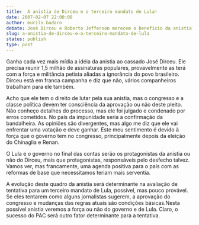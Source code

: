 ```yaml
---
title:  A anistia de Dirceu e o terceiro mandato de Lula!
date: 2007-02-07 22:00:00
author: murilo.badaro
debate: José Dirceu e Roberto Jefferson merecem o benefício da anistia?
slug: a-anistia-de-dirceu-e-o-terceiro-mandato-de-lula
status: publish 
type: post
---
```


Ganha cada vez mais mídia a idéia da anistia ao cassado José Dirceu. Ele precisa reunir 1,5 milhão de assinaturas populares, provavelmente as terá com a força e militância petista aliadas a ignorância do povo brasileiro. Dirceu está em franca campanha e diz que não, vários companheiros trabalham para ele também.  
  
Acho que ele tem o direito de lutar pela sua anistia, mas o congresso e a classe política devem ter consciência da aprovação ou não deste pleito. Não conheço detalhes do processo, mas ele foi julgado e condenado por erros cometidos. No país da impunidade seria a confirmação da bandalheira. As opiniões são divergentes, mas algo me diz que ele vai enfrentar uma votação e deve ganhar. Este meu sentimento é devido à força que o governo tem no congresso, principalmente depois da eleição do Chinaglia e Renan.  
  
O Lula e o governo no final das contas serão os protagonistas da anistia ou não do Dirceu, mais que protagonistas, responsáveis pelo desfecho talvez. Vamos ver, mas francamente, uma agenda positiva para o país com as reformas de base que necessitamos teriam mais serventia.  
  
A evolução deste quadro da anistia será determinante na avaliação de tentativa para um terceiro mandato de Lula, possível, mas pouco provável. Se eles tentarem como alguns jornalistas sugerem, a aprovação do congresso e mudanças das regras atuais são condições básicas.Nesta possível anistia veremos a força ou não do governo e de Lula. Claro, o sucesso do PAC será outro fator determinante para a tentativa.   
  
  

